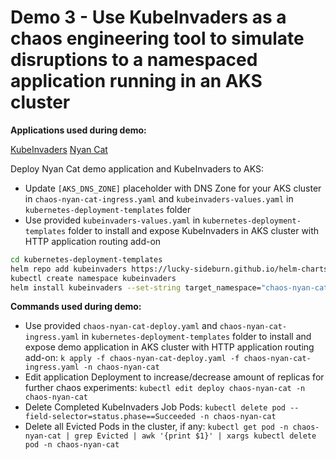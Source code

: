 # Demo 3 - Use KubeInvaders as a chaos engineering tool to simulate disruptions to a namespaced application running in an AKS cluster

**Applications used during demo:**

[KubeInvaders](https://github.com/lucky-sideburn/KubeInvaders)
[Nyan Cat](https://github.com/guidemetothemoon/kube-nyan-cat)

Deploy Nyan Cat demo application and KubeInvaders to AKS:
- Update ```[AKS_DNS_ZONE]``` placeholder with DNS Zone for your AKS cluster in ```chaos-nyan-cat-ingress.yaml``` and ```kubeinvaders-values.yaml``` in ```kubernetes-deployment-templates``` folder
- Use provided ```kubeinvaders-values.yaml``` in ```kubernetes-deployment-templates``` folder to install and expose KubeInvaders in AKS cluster with HTTP application routing add-on

```sh
cd kubernetes-deployment-templates
helm repo add kubeinvaders https://lucky-sideburn.github.io/helm-charts/
kubectl create namespace kubeinvaders
helm install kubeinvaders --set-string target_namespace="chaos-nyan-cat" -n kubeinvaders kubeinvaders/kubeinvaders -f kubeinvaders-values.yaml --set image.tag=v1.9
```

**Commands used during demo:**

- Use provided ```chaos-nyan-cat-deploy.yaml``` and ```chaos-nyan-cat-ingress.yaml``` in ```kubernetes-deployment-templates``` folder to install and expose demo application in AKS cluster with HTTP application routing add-on: ```k apply -f chaos-nyan-cat-deploy.yaml -f chaos-nyan-cat-ingress.yaml -n chaos-nyan-cat```
- Edit application Deployment to increase/decrease amount of replicas for further chaos experiments: ```kubectl edit deploy chaos-nyan-cat -n chaos-nyan-cat```
- Delete Completed KubeInvaders Job Pods: ```kubectl delete pod --field-selector=status.phase==Succeeded -n chaos-nyan-cat```
- Delete all Evicted Pods in the cluster, if any: ```kubectl get pod -n chaos-nyan-cat | grep Evicted | awk '{print $1}' | xargs kubectl delete pod -n chaos-nyan-cat```
